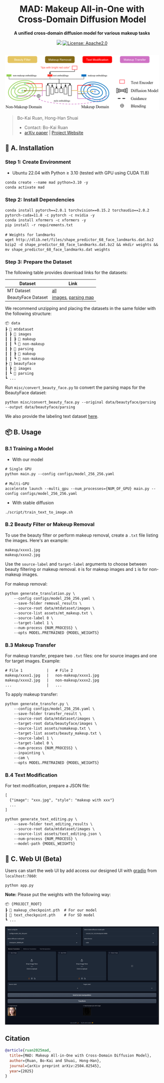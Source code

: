 <div id="top" align="center">

<h1>MAD: Makeup All-in-One with Cross-Domain Diffusion Model</h1>

<p><strong>A unified cross-domain diffusion model for various makeup tasks</strong></p>

<a href="https://arxiv.org/abs/2504.02545"><img src="https://img.shields.io/badge/arXiv-2504.02545-<color>"></a>
<a href="#citation">
  <img alt="License: Apache2.0" src="https://img.shields.io/badge/license-Apache%202.0-blue.svg"/>
</a><br/><br/>

<img src="docs/static/images/all_in_one_vis.svg" alt="Pipeline Image"/><br/>

</div>

> Bo-Kai Ruan, Hong-Han Shuai
>
> * Contact: Bo-Kai Ruan
> * [arXiv paper](https://arxiv.org/abs/2504.02545) | [Project Website](https://basiclab.github.io/MAD)

## 🚀 A. Installation

### Step 1: Create Environment

* Ubuntu 22.04 with Python ≥ 3.10 (tested with GPU using CUDA 11.8)

```shell
conda create --name mad python=3.10 -y
conda activate mad
```

### Step 2: Install Dependencies

```shell
conda install pytorch==2.0.1 torchvision==0.15.2 torchaudio==2.0.2 pytorch-cuda=11.8 -c pytorch -c nvidia -y
conda install xformers -c xformers -y
pip install -r requirements.txt

# Weights for landmarks
wget http://dlib.net/files/shape_predictor_68_face_landmarks.dat.bz2
bzip2 -d shape_predictor_68_face_landmarks.dat.bz2 && mkdir weights && mv shape_predictor_68_face_landmarks.dat weights
```

### Step 3: Prepare the Dataset

The following table provides download links for the datasets:

| Dataset            | Link                                                                                                                                                                                            |
| ------------------ | ----------------------------------------------------------------------------------------------------------------------------------------------------------------------------------------------- |
| MT Dataset         | [all](https://drive.google.com/file/d/1jP7CpiczZ9KjTQu87PEERrN7BOrxB5St/view?usp=sharing)                                                                                                       |
| BeautyFace Dataset | [images](https://drive.google.com/file/d/1mhoopmi7OlsClOuKocjldGbTYnyDzNMc/view?usp=sharing), [parsing map](https://drive.google.com/file/d/1WgadvcV1pUtEMCYxjwWBledEQfDbadn7/view?usp=sharing) |

We recommend unzipping and placing the datasets in the same folder with the following structure:

```plaintext
📦 data
┣ 📂 mtdataset
┃ ┣ 📂 images
┃ ┃ ┣ 📂 makeup
┃ ┃ ┗ 📂 non-makeup
┃ ┣ 📂 parsing
┃ ┃ ┣ 📂 makeup
┃ ┃ ┗ 📂 non-makeup
┣ 📂 beautyface
┃ ┣ 📂 images
┃ ┗ 📂 parsing
┗ ...
```

Run `misc/convert_beauty_face.py` to convert the parsing maps for the BeautyFace dataset:

```shell
python misc/convert_beauty_face.py --original data/beautyface/parsing --output data/beautyface/parsing
```

We also provide the labeling text dataset [here](data/mt_text_anno.json).

## 📦 B. Usage

### B.1 Training a Model

* With our model

```shell
# Single GPU
python main.py --config configs/model_256_256.yaml

# Multi-GPU
accelerate launch --multi_gpu --num_processes={NUM_OF_GPU} main.py --config configs/model_256_256.yaml
```

* With stable diffusion

```shell
./script/train_text_to_image.sh
```

### B.2 Beauty Filter or Makeup Removal

To use the beauty filter or perform makeup removal, create a `.txt` file listing the images. Here's an example:

```plaintext
makeup/xxxx1.jpg
makeup/xxxx2.jpg
```

Use the `source-label` and `target-label` arguments to choose between beauty filtering or makeup removal. `0` is for makeup images and `1` is for non-makeup images.

For makeup removal:

```shell
python generate_translation.py \
    --config configs/model_256_256.yaml \
    --save-folder removal_results \
    --source-root data/mtdataset/images \
    --source-list assets/mt_makeup.txt \
    --source-label 0 \
    --target-label 1 \
    --num-process {NUM_PROCESS} \
    --opts MODEL.PRETRAINED {MODEL_WEIGHTS}
```

### B.3 Makeup Transfer

For makeup transfer, prepare two `.txt` files: one for source images and one for target images. Example:

```plaintext
# File 1           |   # File 2
makeup/xxxx1.jpg   |   non-makeup/xxxx1.jpg
makeup/xxxx2.jpg   |   non-makeup/xxxx2.jpg
...                |   ...
```

To apply makeup transfer:

```shell
python generate_transfer.py \
    --config configs/model_256_256.yaml \
    --save-folder transfer_result \
    --source-root data/mtdataset/images \
    --target-root data/beautyface/images \
    --source-list assets/nomakeup.txt \
    --target-list assets/beauty_makeup.txt \
    --source-label 1 \
    --target-label 0 \
    --num-process {NUM_PROCESS} \
    --inpainting \
    --cam \
    --opts MODEL.PRETRAINED {MODEL_WEIGHTS}
```

### B.4 Text Modification

For text modification, prepare a JSON file:

```
[
  {"image": "xxx.jpg", "style": "makeup with xxx"}
  ...
]
```

```shell
python generate_text_editing.py \
    --save-folder text_editing_results \
    --source-root data/mtdataset/images \
    --source-list assets/text_editing.json \
    --num-process {NUM_PROCESS} \
    --model-path {MODEL_WEIGHTS}
```

## 🎨 C. Web UI (Beta)

Users can start the web UI by add access our designed UI with [gradio](https://github.com/gradio-app/gradio) from `localhost:7860`:

```
python app.py
```

**Note:** Please put the weights with the following way:

```plaintext
📦 {PROJECT_ROOT}
┣ 📂 makeup_checkpoint.pth  # For our model
┃ 📂 text_checkpoint.pth    # For SD model
┗ ...
```

![gradio](assets/gradio.png)

## Citation

```bibtex
@article{ruan2025mad,
  title={MAD: Makeup All-in-One with Cross-Domain Diffusion Model},
  author={Ruan, Bo-Kai and Shuai, Hong-Han},
  journal={arXiv preprint arXiv:2504.02545},
  year={2025}
}
```
